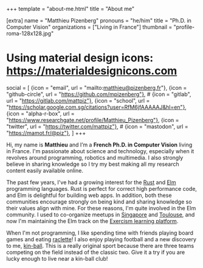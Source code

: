 +++
template = "about-me.html"
title = "About me"

[extra]
name = "Matthieu Pizenberg"
pronouns = "he/him"
title = "Ph.D. in Computer Vision"
organizations = ["Living in France"]
thumbnail = "profile-roma-128x128.jpg"

# Using material design icons: https://materialdesignicons.com
social = [
	{icon = "email", url = "mailto:matthieu@pizenberg.fr"},
	{icon = "github-circle", url = "https://github.com/mpizenberg"},
	#	{icon = "gitlab", url = "https://gitlab.com/mattpiz"},
	{icon = "school", url = "https://scholar.google.com.sg/citations?user=RfM6jfAAAAAJ&hl=en"},
	{icon = "alpha-r-box", url = "https://www.researchgate.net/profile/Matthieu_Pizenberg"},
	{icon = "twitter", url = "https://twitter.com/mattpiz"},
	#	{icon = "mastodon", url = "https://mamot.fr/@piz"},
]
+++

Hi, my name is **Matthieu** and I’m a **French Ph.D. in Computer Vision** living in France.
I'm passionate about science and technology, especially when it revolves around programming, robotics and multimedia.
I also strongly believe in sharing knowledge so I try my best making all my research content easily available online.

The past few years, I've had a growing interest for the [Rust][rust] and [Elm][elm] programming languages.
Rust is perfect for correct high performance code, and Elm is delightful for building web apps.
In addition, both these communities encourage strongly on being kind and sharing knowledge so their values align with mine.
For these reasons, I'm quite involved in the Elm community.
I used to co-organize meetups in [Singapore][elm-sg] and [Toulouse][elm-toulouse], and now I'm maintaining the Elm track on the [Exercism learning platform][elm-exercism].

[rust]: https://www.rust-lang.org/
[elm]: https://elm-lang.org/
[elm-sg]: https://www.meetup.com/Elm-Singapore/members/25220742/
[elm-toulouse]: https://www.meetup.com/Elm-Toulouse/members/190445692/
[elm-exercism]: https://exercism.io/tracks/elm

When I'm not programming, I like spending time with friends
playing board games and eating [raclette][raclette]!
I also enjoy playing football and a new discovery to me, [kin-ball][kinball].
This is a really original sport because there are three teams competing
on the field instead of the classic two.
Give it a try if you are lucky enough to live near a kin-ball club!

[raclette]: https://fr.wikipedia.org/wiki/Raclette
[kinball]: https://en.wikipedia.org/wiki/Kin-Ball
